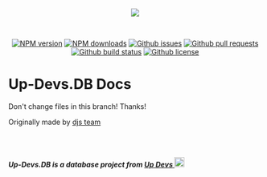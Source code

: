 <div align="center">
  <br />
  <p>
 <a href="https://updevs-db.js.org"><img src="https://user-images.githubusercontent.com/77716705/131206307-0840de3c-a3f7-48e8-9076-f97d163055c3.png"></a>
</p>
  <br />
  <p>
    <a href="https://www.npmjs.com/package/up-devs.db"><img src="https://img.shields.io/npm/v/up-devs.db.svg?maxAge=3600" alt="NPM version" /></a>
    <a href="https://www.npmjs.com/package/up-devs.db"><img src="https://img.shields.io/npm/dt/up-devs.db.svg?maxAge=3600" alt="NPM downloads" /></a>
    <a href="https://github.com/Up-Devs/up-devs.db/issues"><img src="https://img.shields.io/github/issues/Up-Devs/up-devs.db" alt="Github issues"></a>
    <a href="https://github.com/Up-Devs/up-devs.db/pulls"><img src="https://img.shields.io/github/issues-pr/Up-Devs/up-devs.db" alt="Github pull requests" /></a>
    <a href="https://github.com/Up-Devs/up-devs.db/actions"><img src="https://img.shields.io/github/workflow/status/Up-Devs/up-devs.db/Node.js Package" alt="Github build status" /></a>
    <a href="https://github.com/Up-Devs/up-devs.db/blob/main/LICENSE"><img src="https://img.shields.io/github/license/Up-Devs/up-devs.db" alt="Github license" /></a>
  </p>
</div>
    
# Up-Devs.DB Docs
Don't change files in this branch!
Thanks!

Originally made by [djs team](https://github.com/discordjs)

<br>
<br>

***Up-Devs.DB is a database project from [Up Devs <img src="https://avatars.githubusercontent.com/u/88852631?s=88&v=4" height="20" width="20">](https://github.com/Up-Devs)***

